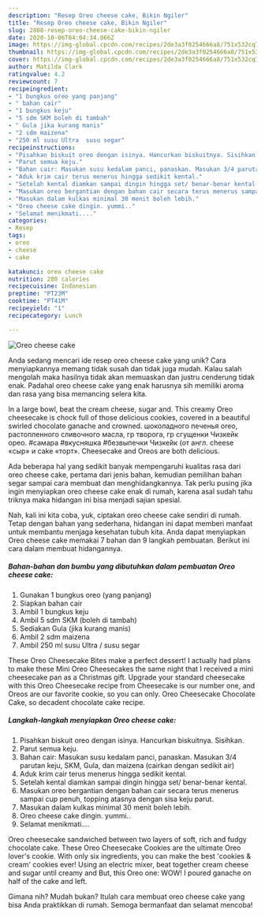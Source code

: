 ```yaml
---
description: "Resep Oreo cheese cake, Bikin Ngiler"
title: "Resep Oreo cheese cake, Bikin Ngiler"
slug: 2808-resep-oreo-cheese-cake-bikin-ngiler
date: 2020-10-06T04:04:34.066Z
image: https://img-global.cpcdn.com/recipes/2de3a3f0254666a8/751x532cq70/oreo-cheese-cake-foto-resep-utama.jpg
thumbnail: https://img-global.cpcdn.com/recipes/2de3a3f0254666a8/751x532cq70/oreo-cheese-cake-foto-resep-utama.jpg
cover: https://img-global.cpcdn.com/recipes/2de3a3f0254666a8/751x532cq70/oreo-cheese-cake-foto-resep-utama.jpg
author: Matilda Clark
ratingvalue: 4.2
reviewcount: 7
recipeingredient:
- "1 bungkus oreo yang panjang"
- " bahan cair"
- "1 bungkus keju"
- "5 sdm SKM boleh di tambah"
- " Gula jika kurang manis"
- "2 sdm maizena"
- "250 ml susu Ultra  susu segar"
recipeinstructions:
- "Pisahkan biskuit oreo dengan isinya. Hancurkan biskuitnya. Sisihkan."
- "Parut semua keju."
- "Bahan cair: Masukan susu kedalam panci, panaskan. Masukan 3/4 parutan keju, SKM, Gula, dan maizena (cairkan dengan sedikit air)"
- "Aduk krim cair terus menerus hingga sedikit kental."
- "Setelah kental diamkan sampai dingin hingga set/ benar-benar kental."
- "Masukan oreo bergantian dengan bahan cair secara terus menerus sampai cup penuh, topping atasnya dengan sisa keju parut."
- "Masukan dalam kulkas minimal 30 menit boleh lebih."
- "Oreo cheese cake dingin. yummi.."
- "Selamat menikmati...."
categories:
- Resep
tags:
- oreo
- cheese
- cake

katakunci: oreo cheese cake 
nutrition: 280 calories
recipecuisine: Indonesian
preptime: "PT23M"
cooktime: "PT41M"
recipeyield: "1"
recipecategory: Lunch

---
```



![Oreo cheese cake](https://img-global.cpcdn.com/recipes/2de3a3f0254666a8/751x532cq70/oreo-cheese-cake-foto-resep-utama.jpg)

Anda sedang mencari ide resep oreo cheese cake yang unik? Cara menyiapkannya memang tidak susah dan tidak juga mudah. Kalau salah mengolah maka hasilnya tidak akan memuaskan dan justru cenderung tidak enak. Padahal oreo cheese cake yang enak harusnya sih memiliki aroma dan rasa yang bisa memancing selera kita.

In a large bowl, beat the cream cheese, sugar and. This creamy Oreo cheesecake is chock full of those delicious cookies, covered in a beautiful swirled chocolate ganache and crowned. шоколадного печенья oreo, растопленного сливочного масла, гр творога, гр сгущенки Чизкейк орео. #самара #вкусняшка #безвыпечки Чизке́йк (от англ. cheese «сыр» и cake «торт». Cheesecake and Oreos are both delicious.

Ada beberapa hal yang sedikit banyak mempengaruhi kualitas rasa dari oreo cheese cake, pertama dari jenis bahan, kemudian pemilihan bahan segar sampai cara membuat dan menghidangkannya. Tak perlu pusing jika ingin menyiapkan oreo cheese cake enak di rumah, karena asal sudah tahu triknya maka hidangan ini bisa menjadi sajian spesial.


Nah, kali ini kita coba, yuk, ciptakan oreo cheese cake sendiri di rumah. Tetap dengan bahan yang sederhana, hidangan ini dapat memberi manfaat untuk membantu menjaga kesehatan tubuh kita. Anda dapat menyiapkan Oreo cheese cake memakai 7 bahan dan 9 langkah pembuatan. Berikut ini cara dalam membuat hidangannya.

<!--inarticleads1-->

##### Bahan-bahan dan bumbu yang dibutuhkan dalam pembuatan Oreo cheese cake:

1. Gunakan 1 bungkus oreo (yang panjang)
1. Siapkan  bahan cair
1. Ambil 1 bungkus keju
1. Ambil 5 sdm SKM (boleh di tambah)
1. Sediakan  Gula (jika kurang manis)
1. Ambil 2 sdm maizena
1. Ambil 250 ml susu Ultra / susu segar


These Oreo Cheesecake Bites make a perfect dessert! I actually had plans to make these Mini Oreo Cheesecakes the same night that I received a mini cheesecake pan as a Christmas gift. Upgrade your standard cheesecake with this Oreo Cheesecake recipe from Cheesecake is our number one, and Oreos are our favorite cookie, so you can only. Oreo Cheesecake Chocolate Cake, so decadent chocolate cake recipe. 

<!--inarticleads2-->

##### Langkah-langkah menyiapkan Oreo cheese cake:

1. Pisahkan biskuit oreo dengan isinya. Hancurkan biskuitnya. Sisihkan.
1. Parut semua keju.
1. Bahan cair: Masukan susu kedalam panci, panaskan. Masukan 3/4 parutan keju, SKM, Gula, dan maizena (cairkan dengan sedikit air)
1. Aduk krim cair terus menerus hingga sedikit kental.
1. Setelah kental diamkan sampai dingin hingga set/ benar-benar kental.
1. Masukan oreo bergantian dengan bahan cair secara terus menerus sampai cup penuh, topping atasnya dengan sisa keju parut.
1. Masukan dalam kulkas minimal 30 menit boleh lebih.
1. Oreo cheese cake dingin. yummi..
1. Selamat menikmati....


Oreo cheesecake sandwiched between two layers of soft, rich and fudgy chocolate cake. These Oreo Cheesecake Cookies are the ultimate Oreo lover&#39;s cookie. With only six ingredients, you can make the best &#39;cookies &amp; cream&#39; cookies ever! Using an electric mixer, beat together cream cheese and sugar until creamy and But, this Oreo one: WOW! I poured ganache on half of the cake and left. 

Gimana nih? Mudah bukan? Itulah cara membuat oreo cheese cake yang bisa Anda praktikkan di rumah. Semoga bermanfaat dan selamat mencoba!
